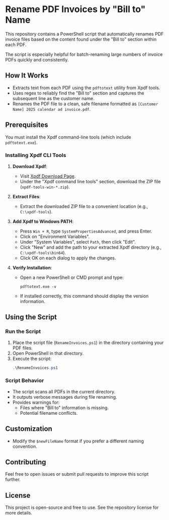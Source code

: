 # Rename PDF Invoices by "Bill to" Name

This repository contains a PowerShell script that automatically renames PDF invoice files based on the content found under the "Bill to" section within each PDF.

The script is especially helpful for batch-renaming large numbers of invoice PDFs quickly and consistently.

## How It Works

- Extracts text from each PDF using the `pdftotext` utility from Xpdf tools.
- Uses regex to reliably find the "Bill to" section and captures the subsequent line as the customer name.
- Renames the PDF file to a clean, safe filename formatted as `[Customer Name] 2025 calendar ad invoice.pdf`.

## Prerequisites

You must install the Xpdf command-line tools (which include `pdftotext.exe`).

### Installing Xpdf CLI Tools

1. **Download Xpdf**:
   - Visit [Xpdf Download Page](https://www.xpdfreader.com/download.html).
   - Under the "Xpdf command line tools" section, download the ZIP file (`xpdf-tools-win-*.zip`).

2. **Extract Files**:
   - Extract the downloaded ZIP file to a convenient location (e.g., `C:\xpdf-tools`).

3. **Add Xpdf to Windows PATH**:
   - Press `Win + R`, type `SystemPropertiesAdvanced`, and press Enter.
   - Click on "Environment Variables".
   - Under "System Variables", select `Path`, then click "Edit".
   - Click "New" and add the path to your extracted Xpdf directory (e.g., `C:\xpdf-tools\bin64`).
   - Click OK on each dialog to apply the changes.

4. **Verify Installation**:
   - Open a new PowerShell or CMD prompt and type:
     ```shell
     pdftotext.exe -v
     ```
   - If installed correctly, this command should display the version information.

## Using the Script

### Run the Script

1. Place the script file (`RenameInvoices.ps1`) in the directory containing your PDF files.
2. Open PowerShell in that directory.
3. Execute the script:
   ```powershell
   .\RenameInvoices.ps1
   ```

### Script Behavior

- The script scans all PDFs in the current directory.
- It outputs verbose messages during file renaming.
- Provides warnings for:
  - Files where "Bill to" information is missing.
  - Potential filename conflicts.

## Customization

- Modify the `$newFileName` format if you prefer a different naming convention.

## Contributing

Feel free to open issues or submit pull requests to improve this script further.

## License

This project is open-source and free to use. See the repository license for more details.
